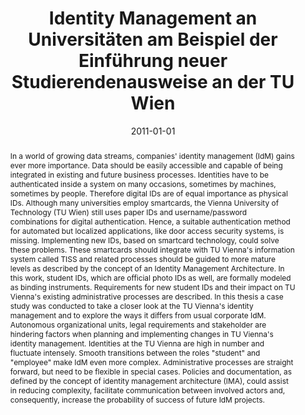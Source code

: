 ---
abstract: In a world of growing data streams, companies' identity management (IdM)
  gains ever more importance. Data should be easily accessible and capable of being
  integrated in existing and future business processes. Identities have to be authenticated
  inside a system on many occasions, sometimes by machines, sometimes by people. Therefore
  digital IDs are of equal importance as physical IDs. Although many universities
  employ smartcards, the Vienna University of Technology (TU Wien) still uses paper
  IDs and username/password combinations for digital authentication. Hence, a suitable
  authentication method for automated but localized applications, like door access
  security systems, is missing. Implementing new IDs, based on smartcard technology,
  could solve these problems. These smartcards should integrate with TU Vienna's information
  system called TISS and related processes should be guided to more mature levels
  as described by the concept of an Identity Management Architecture. In this work,
  student IDs, which are official photo IDs as well, are formally modeled as binding
  instruments. Requirements for new student IDs and their impact on TU Vienna's existing
  administrative processes are described. In this thesis a case study was conducted
  to take a closer look at the TU Vienna's identity management and to explore the
  ways it differs from usual corporate IdM. Autonomous organizational units, legal
  requirements and stakeholder are hindering factors when planning and implementing
  changes in TU Vienna's identity management. Identities at the TU Vienna are high
  in number and fluctuate intensely. Smooth transitions between the roles "student"
  and "employee" make IdM even more complex. Administrative processes are straight
  forward, but need to be flexible in special cases. Policies and documentation, as
  defined by the concept of identity management architecture (IMA), could assist in
  reducing complexity, facilitate communication between involved actors and, consequently,
  increase the probability of success of future IdM projects.
authors:
- Stefan Dobner
date: '2011-01-01'
featured: false
publication_types:
- '7'
publishDate: '2011-01-01'
title: Identity Management an Universitäten am Beispiel der Einführung neuer Studierendenausweise
  an der TU Wien
url_pdf: ''
---